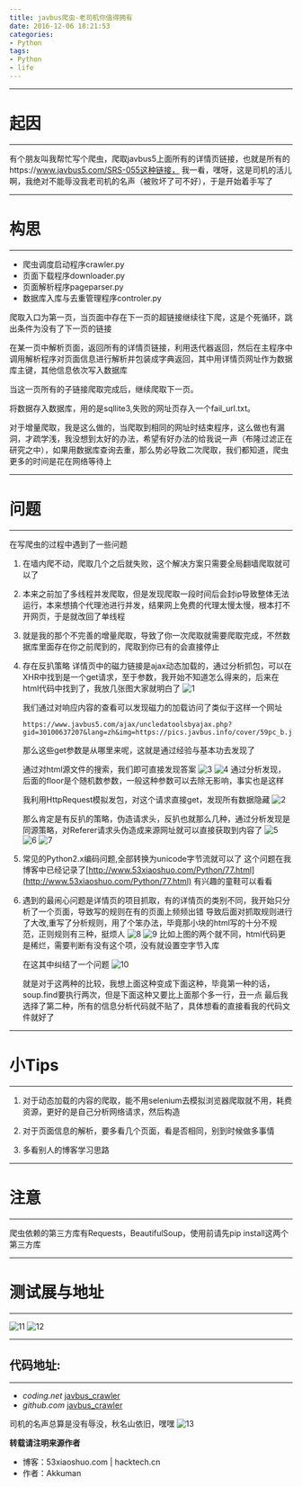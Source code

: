 ```yaml
---
title: javbus爬虫-老司机你值得拥有
date: 2016-12-06 18:21:53
categories: 
- Python
tags:
- Python
- life
---
```


-----
# 起因
-----

有个朋友叫我帮忙写个爬虫，爬取javbus5上面所有的详情页链接，也就是所有的https://www.javbus5.com/SRS-055这种链接，
我一看，嘿呀，这是司机的活儿啊，我绝对不能辱没我老司机的名声（被败坏了可不好），于是开始着手写了

-----
# 构思
-----

 - 爬虫调度启动程序crawler.py
 - 页面下载程序downloader.py
 - 页面解析程序pageparser.py
 - 数据库入库与去重管理程序controler.py


<!--more-->


爬取入口为第一页，当页面中存在下一页的超链接继续往下爬，这是个死循环，跳出条件为没有了下一页的链接

在某一页中解析页面，返回所有的详情页链接，利用迭代器返回，然后在主程序中调用解析程序对页面信息进行解析并包装成字典返回，其中用详情页网址作为数据库主键，其他信息依次写入数据库

当这一页所有的子链接爬取完成后，继续爬取下一页。

将数据存入数据库，用的是sqllite3,失败的网址页存入一个fail_url.txt。

对于增量爬取，我是这么做的，当爬取到相同的网址时结束程序，这么做也有漏洞，才疏学浅，我没想到太好的办法，希望有好办法的给我说一声（布隆过滤正在研究之中），如果用数据库查询去重，那么势必导致二次爬取，我们都知道，爬虫更多的时间是花在网络等待上

-----
# 问题
-----

在写爬虫的过程中遇到了一些问题

1. 在墙内爬不动，爬取几个之后就失败，这个解决方案只需要全局翻墙爬取就可以了

2. 本来之前加了多线程并发爬取，但是发现爬取一段时间后会封ip导致整体无法运行，本来想搞个代理池进行并发，结果网上免费的代理太慢太慢，根本打不开网页，于是就改回了单线程

3. 就是我的那个不完善的增量爬取，导致了你一次爬取就需要爬取完成，不然数据库里面存在你之前爬到的，爬取到你已有的会直接停止

4. 存在反扒策略
   详情页中的磁力链接是ajax动态加载的，通过分析抓包，可以在XHR中找到是一个get请求，至于参数，我开始不知道怎么得来的，后来在html代码中找到了，我放几张图大家就明白了
   ![1](http://7xusrl.com1.z0.glb.clouddn.com/javbus_001.jpg)

   我们通过对响应内容的查看可以发现磁力的加载访问了类似于这样一个网址

   ```
   https://www.javbus5.com/ajax/uncledatoolsbyajax.php?gid=30100637207&lang=zh&img=https://pics.javbus.info/cover/59pc_b.jpg&uc=0&floor=921
   ```

   那么这些get参数是从哪里来呢，这就是通过经验与基本功去发现了

   通过对html源文件的搜索，我们即可直接发现答案
   ![3](http://7xusrl.com1.z0.glb.clouddn.com/javbus_003.png)
   ![4](http://7xusrl.com1.z0.glb.clouddn.com/javbus_004.png)
   通过分析发现，后面的floor是个随机数参数，一般这种参数可以去除无影响，事实也是这样
   
   我利用HttpRequest模拟发包，对这个请求直接get，发现所有数据隐藏
   ![2](http://7xusrl.com1.z0.glb.clouddn.com/javbus_002.png)

   那么肯定是有反扒的策略，伪造请求头，反扒也就那么几种，通过分析发现是同源策略，对Referer请求头伪造成来源网址就可以直接获取到内容了
   ![5](http://7xusrl.com1.z0.glb.clouddn.com/javbus_005.png)
   ![6](http://7xusrl.com1.z0.glb.clouddn.com/javbus_006.jpg)
   ![7](http://7xusrl.com1.z0.glb.clouddn.com/javbus_007.png)

5. 常见的Python2.x编码问题,全部转换为unicode字节流就可以了
    这个问题在我博客中已经记录了[http://www.53xiaoshuo.com/Python/77.html](http://www.53xiaoshuo.com/Python/77.html)
    有兴趣的童鞋可以看看

6. 遇到的最闹心问题是详情页的项目抓取，有的详情页的类别不同，我开始只分析了一个页面，导致写的规则在有的页面上频频出错
   导致后面对抓取规则进行了大改,重写了分析规则，用了个笨办法，毕竟那小块的html写的十分不规范，正则规则有三种，挺烦人
   ![8](http://7xusrl.com1.z0.glb.clouddn.com/javbus_008.png)
   ![9](http://7xusrl.com1.z0.glb.clouddn.com/javbus_009.jpg)
   比如上图的两个就不同，html代码更是稀烂，需要判断有没有这个项，没有就设置空字节入库

   在这其中纠结了一个问题
   ![10](http://7xusrl.com1.z0.glb.clouddn.com/javbus_010.png)

   就是对于这两种的比较，我想上面这种变成下面这种，毕竟第一种的话，soup.find要执行两次，但是下面这种又要比上面那个多一行，丑一点
   最后我选择了第二种，所有的信息分析代码就不贴了，具体想看的直接看我的代码文件就好了


-----
# 小Tips
-----

1. 对于动态加载的内容的爬取，能不用selenium去模拟浏览器爬取就不用，耗费资源，更好的是自己分析网络请求，然后构造

2. 对于页面信息的解析，要多看几个页面，看是否相同，别到时候做多事情

3. 多看别人的博客学习思路


-----
# 注意
-----
爬虫依赖的第三方库有Requests，BeautifulSoup，使用前请先pip install这两个第三方库

-----
# 测试展与地址
-----
![11](http://7xusrl.com1.z0.glb.clouddn.com/javbus_011.jpg)
![12](http://7xusrl.com1.z0.glb.clouddn.com/javbus_012.jpg)

-----
## 代码地址:
-----
- *coding.net*    [javbus_crawler](https://coding.net/u/Akkuman/p/Javbus_crawler)
- *github.com*    [javbus_crawler](https://github.com/akkuman/Javbus_crawler)

司机的名声总算是没有辱没，秋名山依旧，嘿嘿
![13](https://ss3.bdstatic.com/70cFv8Sh_Q1YnxGkpoWK1HF6hhy/it/u=2070695546,2193961465&fm=116&gp=0.jpg)

**转载请注明来源作者**
 - 博客：53xiaoshuo.com | hacktech.cn
 - 作者：Akkuman




